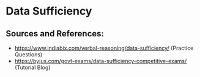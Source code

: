 # Data Sufficiency

## Sources and References:

- https://www.indiabix.com/verbal-reasoning/data-sufficiency/ (Practice Questions)
- https://byjus.com/govt-exams/data-sufficiency-competitive-exams/ (Tutorial Blog)
